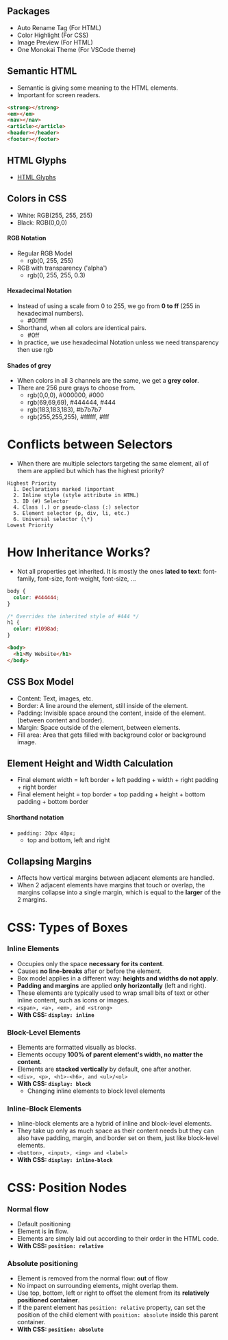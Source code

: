 ## Packages

- Auto Rename Tag (For HTML)
- Color Highlight (For CSS)
- Image Preview (For HTML)
- One Monokai Theme (For VSCode theme)

## Semantic HTML

- Semantic is giving some meaning to the HTML elements.
- Important for screen readers.

```html
<strong></strong>
<em></em>
<nav></nav>
<article></article>
<header></header>
<footer></footer>
```

## HTML Glyphs

- [HTML Glyphs](https://css-tricks.com/snippets/html/glyphs/)

## Colors in CSS

- White: RGB(255, 255, 255)
- Black: RGB(0,0,0)

#### RGB Notation

- Regular RGB Model
  - rgb(0, 255, 255)
- RGB with transparency ('alpha')
  - rgb(0, 255, 255, 0.3)

#### Hexadecimal Notation

- Instead of using a scale from 0 to 255, we go from **0 to ff** (255 in hexadecimal numbers).
  - #00ffff
- Shorthand, when all colors are identical pairs.
  - #0ff
- In practice, we use hexadecimal Notation unless we need transparency then use rgb

#### Shades of grey

- When colors in all 3 channels are the same, we get a **grey color**.
- There are 256 pure grays to choose from.
  - rgb(0,0,0), #000000, #000
  - rgb(69,69,69), #444444, #444
  - rgb(183,183,183), #b7b7b7
  - rgb(255,255,255), #ffffff, #fff

# Conflicts between Selectors

- When there are multiple selectors targeting the same element, all of them are applied but which has the highest priority?

```
Highest Priority
  1. Declarations marked !important
  2. Inline style (style attribute in HTML)
  3. ID (#) Selector
  4. Class (.) or pseudo-class (:) selector
  5. Element selector (p, div, li, etc.)
  6. Universal selector (\*)
Lowest Priority
```

# How Inheritance Works?

- Not all properties get inherited. It is mostly the ones **lated to text**: font-family, font-size, font-weight, font-size, ...

```css
body {
  color: #444444;
}

/* Overrides the inherited style of #444 */
h1 {
  color: #1098ad;
}
```

```html
<body>
  <h1>My Website</h1>
</body>
```

## CSS Box Model

- Content: Text, images, etc.
- Border: A line around the element, still inside of the element.
- Padding: Invisible space around the content, inside of the element. (between content and border).
- Margin: Space outside of the element, between elements.
- Fill area: Area that gets filled with background color or background image.

## Element Height and Width Calculation

- Final element width = left border + left padding + width + right padding + right border
- Final element height = top border + top padding + height + bottom padding + bottom border

#### Shorthand notation

- `padding: 20px 40px;`
  - top and bottom, left and right

## Collapsing Margins

- Affects how vertical margins between adjacent elements are handled.
- When 2 adjacent elements have margins that touch or overlap, the margins collapse into a single margin, which is equal to the **larger** of the 2 margins.

# CSS: Types of Boxes

### Inline Elements

- Occupies only the space **necessary for its content**.
- Causes **no line-breaks** after or before the element.
- Box model applies in a different way: **heights and widths do not apply**.
- **Padding and margins** are applied **only horizontally** (left and right).
- These elements are typically used to wrap small bits of text or other inline content, such as icons or images.
- `<span>, <a>, <em>, and <strong>`
- **With CSS: `display: inline`**

### Block-Level Elements

- Elements are formatted visually as blocks.
- Elements occupy **100% of parent element's width, no matter the content**.
- Elements are **stacked vertically** by default, one after another.
- `<div>, <p>, <h1>-<h6>, and <ul>/<ol>`
- **With CSS: `display: block`**
  - Changing inline elements to block level elements

### Inline-Block Elements

- Inline-block elements are a hybrid of inline and block-level elements.
- They take up only as much space as their content needs but they can also have padding, margin, and border set on them, just like block-level elements.
- `<button>, <input>, <img> and <label>`
- **With CSS: `display: inline-block`**

# CSS: Position Nodes

### Normal flow

- Default positioning
- Element is **in** flow.
- Elements are simply laid out according to their order in the HTML code.
- **With CSS: `position: relative`**

### Absolute positioning

- Element is removed from the normal flow: **out** of flow
- No impact on surrounding elements, might overlap them.
- Use top, bottom, left or right to offset the element from its **relatively positioned container**.
- If the parent element has `position: relative` property, can set the position of the child element with `position: absolute` inside this parent container.
- **With CSS: `position: absolute`**
